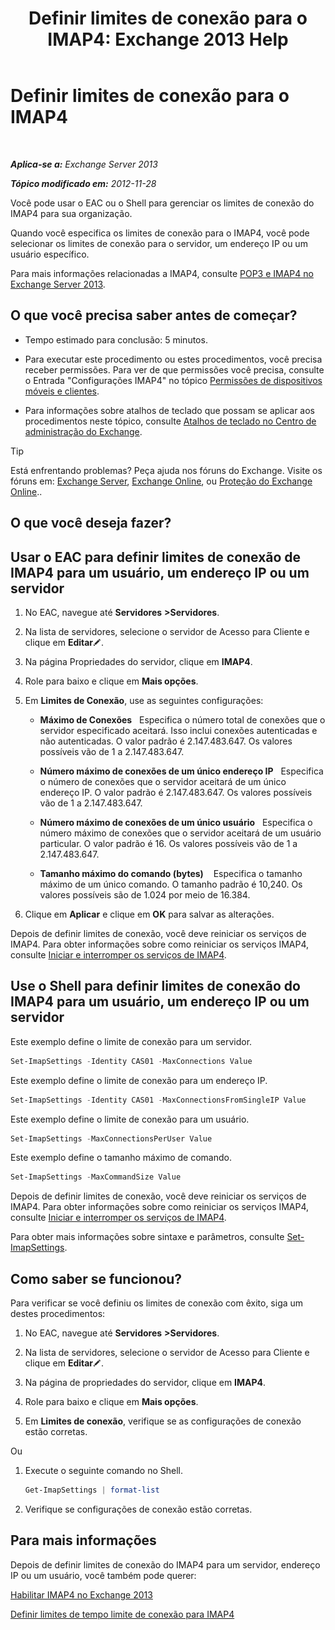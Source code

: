 ﻿---
title: 'Definir limites de conexão para o IMAP4: Exchange 2013 Help'
TOCTitle: Definir limites de conexão para o IMAP4
ms:assetid: 8e3aa366-e77c-4c70-b78d-ddbb178cb521
ms:mtpsurl: https://technet.microsoft.com/pt-br/library/Bb123712(v=EXCHG.150)
ms:contentKeyID: 50556227
ms.date: 05/22/2018
mtps_version: v=EXCHG.150
ms.translationtype: MT
---

# Definir limites de conexão para o IMAP4

 

_**Aplica-se a:** Exchange Server 2013_

_**Tópico modificado em:** 2012-11-28_

Você pode usar o EAC ou o Shell para gerenciar os limites de conexão do IMAP4 para sua organização.

Quando você especifica os limites de conexão para o IMAP4, você pode selecionar os limites de conexão para o servidor, um endereço IP ou um usuário específico.

Para mais informações relacionadas a IMAP4, consulte [POP3 e IMAP4 no Exchange Server 2013](pop3-and-imap4-in-exchange-server-2013-exchange-2013-help.md).

## O que você precisa saber antes de começar?

  - Tempo estimado para conclusão: 5 minutos.

  - Para executar este procedimento ou estes procedimentos, você precisa receber permissões. Para ver de que permissões você precisa, consulte o Entrada "Configurações IMAP4" no tópico [Permissões de dispositivos móveis e clientes](clients-and-mobile-devices-permissions-exchange-2013-help.md).

  - Para informações sobre atalhos de teclado que possam se aplicar aos procedimentos neste tópico, consulte [Atalhos de teclado no Centro de administração do Exchange](keyboard-shortcuts-in-the-exchange-admin-center-exchange-online-protection-help.md).


> [!TIP]
> Está enfrentando problemas? Peça ajuda nos fóruns do Exchange. Visite os fóruns em: <A href="https://go.microsoft.com/fwlink/p/?linkid=60612">Exchange Server</A>, <A href="https://go.microsoft.com/fwlink/p/?linkid=267542">Exchange Online</A>, ou <A href="https://go.microsoft.com/fwlink/p/?linkid=285351">Proteção do Exchange Online</A>..



## O que você deseja fazer?

## Usar o EAC para definir limites de conexão de IMAP4 para um usuário, um endereço IP ou um servidor

1.  No EAC, navegue até **Servidores** **\>Servidores**.

2.  Na lista de servidores, selecione o servidor de Acesso para Cliente e clique em **Editar**![Ícone de edição](images/JJ218640.6f53ccb2-1f13-4c02-bea0-30690e6ea71d(EXCHG.150).gif "Ícone de edição").

3.  Na página Propriedades do servidor, clique em **IMAP4**.

4.  Role para baixo e clique em **Mais opções**.

5.  Em **Limites de Conexão**, use as seguintes configurações:
    
      - **Máximo de Conexões**   Especifica o número total de conexões que o servidor especificado aceitará. Isso inclui conexões autenticadas e não autenticadas. O valor padrão é 2.147.483.647. Os valores possíveis vão de 1 a 2.147.483.647.
    
      - **Número máximo de conexões de um único endereço IP**   Especifica o número de conexões que o servidor aceitará de um único endereço IP. O valor padrão é 2.147.483.647. Os valores possíveis vão de 1 a 2.147.483.647.
    
      - **Número máximo de conexões de um único usuário**   Especifica o número máximo de conexões que o servidor aceitará de um usuário particular. O valor padrão é 16. Os valores possíveis vão de 1 a 2.147.483.647.
    
      - **Tamanho máximo do comando (bytes)**    Especifica o tamanho máximo de um único comando. O tamanho padrão é 10,240. Os valores possíveis são de 1.024 por meio de 16.384.

6.  Clique em **Aplicar** e clique em **OK** para salvar as alterações.

Depois de definir limites de conexão, você deve reiniciar os serviços de IMAP4. Para obter informações sobre como reiniciar os serviços IMAP4, consulte [Iniciar e interromper os serviços de IMAP4](start-and-stop-the-imap4-services-exchange-2013-help.md).

## Use o Shell para definir limites de conexão do IMAP4 para um usuário, um endereço IP ou um servidor

Este exemplo define o limite de conexão para um servidor.

```powershell
Set-ImapSettings -Identity CAS01 -MaxConnections Value
```

Este exemplo define o limite de conexão para um endereço IP.

```powershell
Set-ImapSettings -Identity CAS01 -MaxConnectionsFromSingleIP Value
```

Este exemplo define o limite de conexão para um usuário.

```powershell
Set-ImapSettings -MaxConnectionsPerUser Value
```

Este exemplo define o tamanho máximo de comando.

```powershell
Set-ImapSettings -MaxCommandSize Value
```

Depois de definir limites de conexão, você deve reiniciar os serviços de IMAP4. Para obter informações sobre como reiniciar os serviços IMAP4, consulte [Iniciar e interromper os serviços de IMAP4](start-and-stop-the-imap4-services-exchange-2013-help.md).

Para obter mais informações sobre sintaxe e parâmetros, consulte [Set-ImapSettings](https://technet.microsoft.com/pt-br/library/aa998252\(v=exchg.150\)).

## Como saber se funcionou?

Para verificar se você definiu os limites de conexão com êxito, siga um destes procedimentos:

1.  No EAC, navegue até **Servidores** **\>Servidores**.

2.  Na lista de servidores, selecione o servidor de Acesso para Cliente e clique em **Editar**![Ícone de edição](images/JJ218640.6f53ccb2-1f13-4c02-bea0-30690e6ea71d(EXCHG.150).gif "Ícone de edição").

3.  Na página de propriedades do servidor, clique em **IMAP4**.

4.  Role para baixo e clique em **Mais opções**.

5.  Em **Limites de conexão**, verifique se as configurações de conexão estão corretas.

Ou

1.  Execute o seguinte comando no Shell.
    
    ```powershell
    Get-ImapSettings | format-list
    ```

2.  Verifique se configurações de conexão estão corretas.

## Para mais informações

Depois de definir limites de conexão do IMAP4 para um servidor, endereço IP ou um usuário, você também pode querer:

[Habilitar IMAP4 no Exchange 2013](enable-imap4-in-exchange-2013-exchange-2013-help.md)

[Definir limites de tempo limite de conexão para IMAP4](set-connection-time-out-limits-for-imap4-exchange-2013-help.md)

